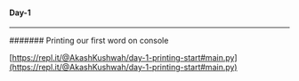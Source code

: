   #### Day-1
  ------------------------------------------
  ####### Printing our first word on console 
  
  [https://repl.it/@AkashKushwah/day-1-printing-start#main.py](https://repl.it/@AkashKushwah/day-1-printing-start#main.py)
